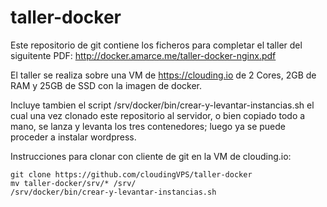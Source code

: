 # taller-docker

Este repositorio de git contiene los ficheros para completar el taller del siguitente PDF: http://docker.amarce.me/taller-docker-nginx.pdf

El taller se realiza sobre una VM de https://clouding.io de 2 Cores, 2GB de RAM y 25GB de SSD con la imagen de docker.

Incluye tambien el script /srv/docker/bin/crear-y-levantar-instancias.sh el cual una vez clonado este repositorio al servidor, o bien copiado todo a mano, se lanza y levanta los tres contenedores; luego ya se puede proceder a instalar wordpress.

Instrucciones para clonar con cliente de git en la VM de clouding.io:

```
git clone https://github.com/cloudingVPS/taller-docker
mv taller-docker/srv/* /srv/
/srv/docker/bin/crear-y-levantar-instancias.sh
```
